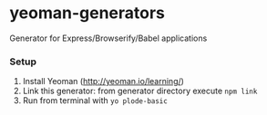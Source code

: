 # yeoman-generators
Generator for Express/Browserify/Babel applications

### Setup

1. Install Yeoman (http://yeoman.io/learning/)
2. Link this generator: from generator directory execute `npm link`
3. Run from terminal with `yo plode-basic`
